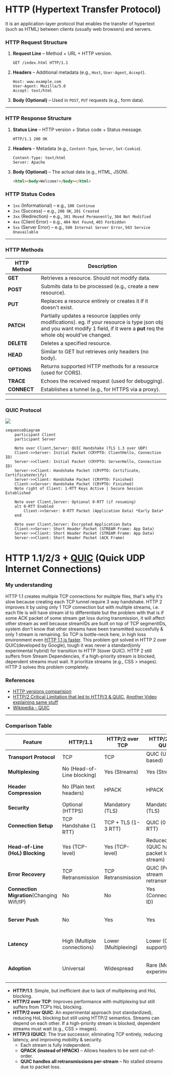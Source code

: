 # HTTP (Hypertext Transfer Protocol)

It is an application-layer protocol that enables the transfer of hypertext (such as HTML) between clients (usually web browsers) and servers.


### **HTTP Request Structure**
1. **Request Line** – Method + URL + HTTP version.  
   ```http
   GET /index.html HTTP/1.1
   ```
2. **Headers** – Additional metadata (e.g., `Host`, `User-Agent`, `Accept`).  
   ```http
   Host: www.example.com
   User-Agent: Mozilla/5.0
   Accept: text/html
   ```
3. **Body (Optional)** – Used in `POST`, `PUT` requests (e.g., form data).

---

### **HTTP Response Structure**
1. **Status Line** – HTTP version + Status code + Status message.  
   ```http
   HTTP/1.1 200 OK
   ```
2. **Headers** – Metadata (e.g., `Content-Type`, `Server`, `Set-Cookie`).  
   ```http
   Content-Type: text/html
   Server: Apache
   ```
3. **Body (Optional)** – The actual data (e.g., HTML, JSON).  
   ```html
   <html><body>Welcome!</body></html>
   ```

### **HTTP Status Codes**
- `1xx` (Informational) – e.g., `100 Continue`  
- `2xx` (Success) – e.g., `200 OK`, `201 Created`  
- `3xx` (Redirection) – e.g., `301 Moved Permanently`, `304 Not Modified`  
- `4xx` (Client Error) – e.g., `404 Not Found`, `403 Forbidden`  
- `5xx` (Server Error) – e.g., `500 Internal Server Error`, `503 Service Unavailable`  

---
### **HTTP Methods** 

| **HTTP Method** | **Description**                                                                 |
|-----------------|-----------------------------------------------------------------------------|
| **GET**         | Retrieves a resource. Should not modify data.                               |
| **POST**        | Submits data to be processed (e.g., create a new resource).                |
| **PUT**         | Replaces a resource entirely or creates it if it doesn't exist.            |
| **PATCH**       | Partially updates a resource (applies only modifications). eg. if your resource is type json obj and you want modify 1 field, if it were a **put** req the whole obj would've changed.              |
| **DELETE**      | Deletes a specified resource.                                              |
| **HEAD**        | Similar to GET but retrieves only headers (no body).                       |
| **OPTIONS**     | Returns supported HTTP methods for a resource (used for CORS).             |
| **TRACE**       | Echoes the received request (used for debugging).                          |
| **CONNECT**     | Establishes a tunnel (e.g., for HTTPS via a proxy).                        |


---

### **QUIC Protocol**

[![](https://substackcdn.com/image/fetch/f_auto,q_auto:good,fl_progressive:steep/https%3A%2F%2Fsubstack-post-media.s3.amazonaws.com%2Fpublic%2Fimages%2Fb86cac74-5afc-4929-b2b9-08a793e481f9_1646x1606.png)](https://engineeringatscale.substack.com/p/how-quic-is-displacing-tcp-for-speed)

```mermaid
sequenceDiagram
    participant Client
    participant Server

    Note over Client,Server: QUIC Handshake (TLS 1.3 over UDP)
    Client->>Server: Initial Packet (CRYPTO: ClientHello, Connection ID)
    Server->>Client: Initial Packet (CRYPTO: ServerHello, Connection ID)
    Server->>Client: Handshake Packet (CRYPTO: Certificate, CertificateVerify)
    Server->>Client: Handshake Packet (CRYPTO: Finished)
    Client->>Server: Handshake Packet (CRYPTO: Finished)
    Note right of Client: 1-RTT Keys Active | Secure Session Established

    Note over Client,Server: Optional 0-RTT (if resuming)
    alt 0-RTT Enabled
        Client->>Server: 0-RTT Packet (Application Data) *Early Data*
    end

    Note over Client,Server: Encrypted Application Data
    Client->>Server: Short Header Packet (STREAM Frame: App Data)
    Server->>Client: Short Header Packet (STREAM Frame: App Data)
    Server->>Client: Short Header Packet (ACK Frame)
```


# HTTP 1.1/2/3 + [QUIC](https://youtu.be/RIFnXaiRs_o?si=SaSRg2KNRNHS_rMH) (Quick UDP Internet Connections)

### My understanding
HTTP 1.1 creates multiple TCP connections for mulitple files, that's why it's slow because creating each TCP tunnel require 3 way handshake. HTTP 2 improves it by using only 1 TCP connection but with mulitple streams, i.e. each file is will have stream id to differentiate but the problem with that is if some ACK packet of some stream get loss during transmission, it will affect other stream as well because streamIDs are built on top of TCP segmentIDs, system don't know that other streams have been transmitted succesfully & only 1 stream is remaining. So TCP is bottle-neck here, in high loss environment even [HTTP 1.1 is faster](https://youtu.be/ai8cf0hZ9cQ?si=B-nOTkWACOiKclYk&t=269). This problem got solved in HTTP 2 over QUIC(developed by Google), tough it was never a standard(only experimental hybrid) for transition to HTTP 3(over QUIC). HTTP 2 still suffers from Stream Dependencies, if a high-priority stream is blocked, dependent streams must wait. It prioritize streams (e.g., CSS > images). HTTP 3 solves this problem completely.

### References

- [HTTP versions comparision](https://www.youtube.com/watch?v=ai8cf0hZ9cQ)
- [HTTP/2 Critical Limitation that led to HTTP/3 & QUIC](https://www.youtube.com/watch?v=GriONb4EfPY), [Another Video explaining same stuff](https://www.youtube.com/watch?v=beDiiWE8ESM)
- [Wikipedia - QUIC](https://en.wikipedia.org/wiki/QUIC)
---

### Comparison Table

| Feature               | **HTTP/1.1** | **HTTP/2 over TCP** | **HTTP/2 over QUIC** | **HTTP/3 (QUIC)** |
|----------------------|-------------|---------------------|----------------------|------------------|
| **Transport Protocol** | TCP         | TCP                 | QUIC (UDP-based)     | QUIC (UDP-based) |
| **Multiplexing**      | No (Head-of-Line blocking) | Yes (Streams) | Yes (Streams) | Yes (Streams) |
| **Header Compression** | No (Plain text headers) | HPACK | HPACK | QPACK (Improved HPACK) |
| **Security**          | Optional (HTTPS) | Mandatory (TLS) | Mandatory (TLS) | Built-in (TLS 1.3) |
| **Connection Setup** | TCP Handshake (1 RTT) | TCP + TLS (1-3 RTT) | QUIC (0-1 RTT) | QUIC (0-1 RTT) |
| **Head-of-Line (HoL) Blocking** | Yes (TCP-level) | Yes (TCP-level) | Reduced (QUIC handles packet loss per stream) | Eliminated (Independent streams) |
| **Error Recovery**    | TCP Retransmission | TCP Retransmission | QUIC (Per-stream retransmission) | QUIC (Faster recovery) |
| **Connection Migration**(Changing Wifi/IP) | No | No | Yes (Connection ID) | Yes (Connection ID) |
| **Server Push**       | No | Yes | Yes | Yes (but deprecated in favor of other optimizations) |
| **Latency**           | High (Multiple connections) | Lower (Multiplexing) | Lower (0-RTT support) | Lowest (0-RTT + no HoL blocking) |
| **Adoption**          | Universal | Widespread | Rare (Mostly experimental) | Growing (Replaces HTTP/2 over QUIC) |

- **HTTP/1.1**: Simple, but inefficient due to lack of multiplexing and HoL blocking.
- **HTTP/2 over TCP**: Improves performance with multiplexing but still suffers from TCP’s HoL blocking.
- **HTTP/2 over QUIC**: An experimental approach (not standardized), reducing HoL blocking but still using HTTP/2 semantics. Streams can depend on each other. If a high-priority stream is blocked, dependent streams must wait (e.g., CSS > images).
- **HTTP/3 (QUIC)**: The true successor, eliminating TCP entirely, reducing latency, and improving mobility & security.
   - Each stream is fully independent.
   - **QPACK (instead of HPACK)** – Allows headers to be sent out-of-order.
   - **QUIC handles all retransmissions per-stream** – No stalled streams due to packet loss.
